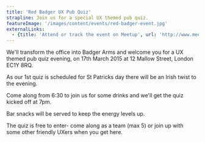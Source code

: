 ```yaml
---
title: 'Red Badger UX Pub Quiz'
strapline: Join us for a special UX themed pub quiz.
featureImage: '/images/content/events/red-badger-event.jpg'
externalLinks:
  - {title: 'Attend or track the event on Meetup', url: 'http://www.meetup.com/Red-Badger-User-Experience-Pub-Quiz/events/220580846/'}
---
```

We'll transform the office into Badger Arms and welcome you for a UX themed pub quiz evening, on 17th March 2015 at 12 Mallow Street, London EC1Y 8RQ.

As our 1st quiz is scheduled for St Patricks day there will be an Irish twist to the evening.

Come along from 6:30 to join us for some drinks and we'll get the quiz kicked off at 7pm.

Bar snacks will be served to keep the energy levels up.

The quiz is free to enter- come along as a team (max 5) or join up with some other friendly UXers when you get here.